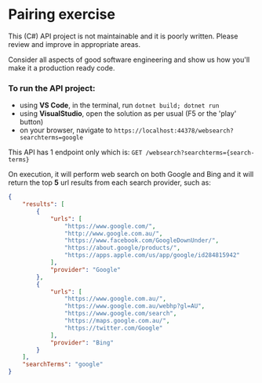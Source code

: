 # Pairing exercise
This (C#) API project is not maintainable and it is poorly written. 
Please review and improve in appropriate areas. 

Consider all aspects of good software engineering and show us how you'll make it a production ready code.


### To run the API project:
- using **VS Code**, in the terminal, run `dotnet build; dotnet run` 
- using **VisualStudio**, open the solution as per usual (F5 or the 'play' button)
- on your browser, navigate to `https://localhost:44378/websearch?searchterms=google`


This API has 1 endpoint only which is: `GET /websearch?searchterms={search-terms}` 

On execution, it will perform web search on both Google and Bing and it will return the top **5** url results from each search provider, such as:

```json
{
    "results": [
        {
            "urls": [
                "https://www.google.com/",
                "http://www.google.com.au/",
                "https://www.facebook.com/GoogleDownUnder/",
                "https://about.google/products/",
                "https://apps.apple.com/us/app/google/id284815942"
            ],
            "provider": "Google"
        },
        {
            "urls": [
                "https://www.google.com.au/",
                "https://www.google.com.au/webhp?gl=AU",
                "https://www.google.com/search",
                "https://maps.google.com.au/",
                "https://twitter.com/Google"
            ],
            "provider": "Bing"
        }
    ],
    "searchTerms": "google"
}
```

